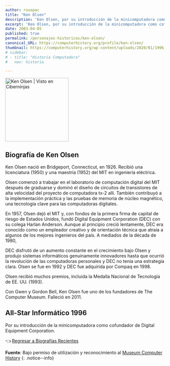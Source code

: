 ```yaml
---
author: rosepac
title: "Ken Olsen"
description: 'Ken Olsen, por su introducción de la minicomputadora como cofundador de Digital Equipment Corporation.'
excerpt: 'Ken Olsen, por su introducción de la minicomputadora como cofundador de Digital Equipment Corporation.'
date: 2003-04-05
published: true
permalink: /personajes-historicos/ken-olsen/
canonical_URL: https://computerhistory.org/profile/ken-olsen/
thumbnail: https://computerhistory.org/wp-content/uploads/2020/01/1996_ken_olsen-e1580707624613.jpg
# sidebar:
# - title: "Historia Computadora"
#   nav: historia

---
```


<img src="https://computerhistory.org/wp-content/uploads/2020/01/1996_ken_olsen-e1580707624613.jpg" width="200px" high="250px" alt="Ken Olsen | Visto en Ciberninjas" title="Ken Olsen | Visto en Ciberninjas" />

## **Biografía de Ken Olsen**

Ken Olsen nació en Bridgeport, Connecticut, en 1926. Recibió una licenciatura (1950) y una maestría (1952) del MIT en ingeniería eléctrica.

Olsen comenzó a trabajar en el laboratorio de computación digital del MIT después de graduarse y dominó el diseño de circuitos de transistores de alta velocidad del proyecto de computadora tx-2 allí. También contribuyó a la implementación práctica y las pruebas de memoria de núcleo magnético, una tecnología clave para las computadoras digitales.

En 1957, Olsen dejó el MIT y, con fondos de la primera firma de capital de riesgo de Estados Unidos, fundó Digital Equipment Corporation (DEC) con su colega Harlan Anderson. Aunque al principio creció lentamente, DEC era conocido como un empleador creativo y de orientación técnica que atraía a algunos de los mejores ingenieros del país. A mediados de la década de 1980,

DEC disfrutó de un aumento constante en el crecimiento bajo Olsen y produjo sistemas informáticos genuinamente innovadores hasta que ocurrió la revolución de las computadoras personales y DEC no tenía una estrategia clara. Olsen se fue en 1992 y DEC fue adquirida por Compaq en 1998.

Olsen recibió muchos premios, incluida la Medalla Nacional de Tecnología de EE. UU. (1993).

Con Gwen y Gordon Bell, Ken Olsen fue uno de los fundadores de The Computer Museum. Falleció en 2011.

## All-Star Informático 1996

Por su introducción de la minicomputadora como cofundador de Digital Equipment Corporation.

👈 [Regresar a Biografías Recientes](/personajes-historicos/#-biografías-agregadas-más-recientes-)

**Fuente**: Bajo permiso de utilización y reconocimiento al [Museum Computer History](https://www.computerhistory.org/ "Página web el Museo de la Historia de las Computadoras") 
{: .notice--info}